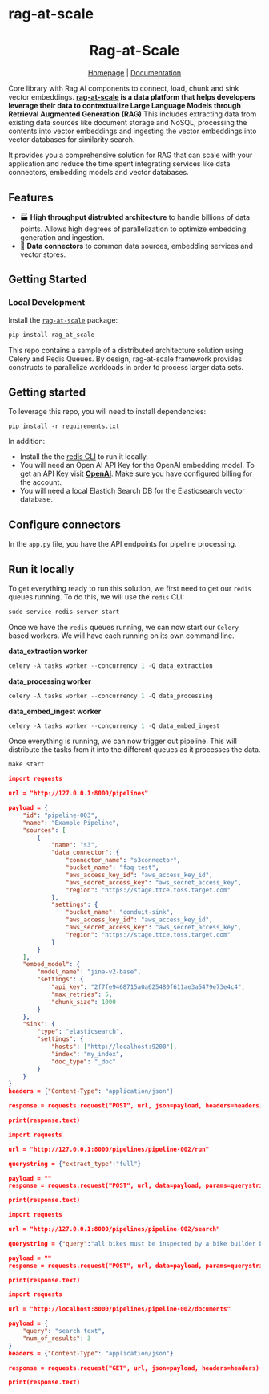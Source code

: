 # rag-at-scale

<h1 align="center">Rag-at-Scale</h1>

<div align="center">
  
  [Homepage](https://tap.prod.platform.target.com/) | [Documentation](https://pages.git.target.com/GenAI-Platform/documentation/ai_studio/overview/)
  
</div>

Core library with Rag AI components to connect, load, chunk and sink vector embeddings. **[rag-at-scale](https://tap.prod.platform.target.com/) is a data platform that helps developers leverage their data to contextualize Large Language Models through Retrieval Augmented Generation (RAG)** This includes
extracting data from existing data sources like document storage and NoSQL, processing the contents into vector embeddings and ingesting the vector embeddings into vector databases for similarity search.

It provides you a comprehensive solution for RAG that can scale with your application and reduce the time spent integrating services like data connectors, embedding models and vector databases.

## Features

- 🏭 **High throughput distrubted architecture** to handle billions of data points. Allows high degrees of parallelization to optimize embedding generation and ingestion.
- 🧱 **Data connectors** to common data sources, embedding services and vector stores.

## Getting Started

### Local Development

Install the [`rag-at-scale`](https://pypi.org/project/ragai/) package:

```bash
pip install rag_at_scale
```

This repo contains a sample of a distributed architecture solution using Celery and Redis Queues. By design, rag-at-scale framework provides constructs to parallelize workloads in order to process larger data sets.

## Getting started

To leverage this repo, you will need to install dependencies:

```
pip install -r requirements.txt
```

In addition:
- Install the  the [redis CLI](https://redis.io/docs/install/install-redis/install-redis-on-linux/) to run it locally.
- You will need an Open AI API Key for the OpenAI embedding model. To get an API Key visit **[OpenAI](https://platform.openai.com/signup)**. Make sure you have configured billing for the account.
- You will need a local Elastich Search DB for the Elasticsearch vector database.

## Configure connectors

In the `app.py` file, you have the API endpoints for pipeline processing.

## Run it locally

To get everything ready to run this solution, we first need to get our `redis` queues running. To do this, we will use the `redis` CLI:

```python
sudo service redis-server start
```

Once we have the `redis` queues running, we can now start our `Celery` based workers. We will have each running on its own command line.

**data_extraction worker**

```python
celery -A tasks worker --concurrency 1 -Q data_extraction
```

**data_processing worker**

```python
celery -A tasks worker --concurrency 1 -Q data_processing
```

**data_embed_ingest worker**

```python
celery -A tasks worker --concurrency 1 -Q data_embed_ingest
```

Once everything is running, we can now trigger out pipeline. This will distribute the tasks from it into the different queues as it processes the data.

```python
make start
```

```json
import requests

url = "http://127.0.0.1:8000/pipelines"

payload = {
    "id": "pipeline-003",
    "name": "Example Pipeline",
    "sources": [
        {
            "name": "s3",
            "data_connector": {
                "connector_name": "s3connector",
                "bucket_name": "faq-test",
                "aws_access_key_id": "aws_access_key_id",
                "aws_secret_access_key": "aws_secret_access_key",
                "region": "https://stage.ttce.toss.target.com"
            },
            "settings": {
                "bucket_name": "conduit-sink",
                "aws_access_key_id": "aws_access_key_id",
                "aws_secret_access_key": "aws_secret_access_key",
                "region": "https://stage.ttce.toss.target.com"
            }
        }
    ],
    "embed_model": {
        "model_name": "jina-v2-base",
        "settings": {
            "api_key": "2f7fe9468715a0a625480f611ae3a5479e73e4c4",
            "max_retries": 5,
            "chunk_size": 1000
        }
    },
    "sink": {
        "type": "elasticsearch",
        "settings": {
            "hosts": ["http://localhost:9200"],
            "index": "my_index",
            "doc_type": "_doc"
        }
    }
}
headers = {"Content-Type": "application/json"}

response = requests.request("POST", url, json=payload, headers=headers)

print(response.text)
```

```json
import requests

url = "http://127.0.0.1:8000/pipelines/pipeline-002/run"

querystring = {"extract_type":"full"}

payload = ""
response = requests.request("POST", url, data=payload, params=querystring)

print(response.text)
```

```json
import requests

url = "http://127.0.0.1:8000/pipelines/pipeline-002/search"

querystring = {"query":"all bikes must be inspected by a bike builder before setting on the sales floor","top_k":"3"}

payload = ""
response = requests.request("POST", url, data=payload, params=querystring)

print(response.text)
```

```json
import requests

url = "http://localhost:8000/pipelines/pipeline-002/documents"

payload = {
    "query": "search text",
    "num_of_results": 3
}
headers = {"Content-Type": "application/json"}

response = requests.request("GET", url, json=payload, headers=headers)

print(response.text)
```